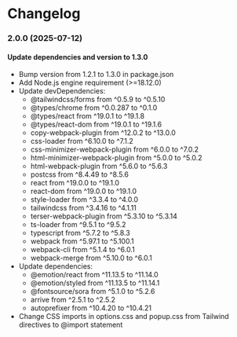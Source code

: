 # Changelog

### 2.0.0 (2025-07-12)

#### Update dependencies and version to 1.3.0

- Bump version from 1.2.1 to 1.3.0 in package.json
- Add Node.js engine requirement (>=18.12.0)
- Update devDependencies:
  - @tailwindcss/forms from ^0.5.9 to ^0.5.10
  - @types/chrome from ^0.0.287 to ^0.1.0
  - @types/react from ^19.0.1 to ^19.1.8
  - @types/react-dom from ^19.0.1 to ^19.1.6
  - copy-webpack-plugin from ^12.0.2 to ^13.0.0
  - css-loader from ^6.10.0 to ^7.1.2
  - css-minimizer-webpack-plugin from ^6.0.0 to ^7.0.2
  - html-minimizer-webpack-plugin from ^5.0.0 to ^5.0.2
  - html-webpack-plugin from ^5.6.0 to ^5.6.3
  - postcss from ^8.4.49 to ^8.5.6
  - react from ^19.0.0 to ^19.1.0
  - react-dom from ^19.0.0 to ^19.1.0
  - style-loader from ^3.3.4 to ^4.0.0
  - tailwindcss from ^3.4.16 to ^4.1.11
  - terser-webpack-plugin from ^5.3.10 to ^5.3.14
  - ts-loader from ^9.5.1 to ^9.5.2
  - typescript from ^5.7.2 to ^5.8.3
  - webpack from ^5.97.1 to ^5.100.1
  - webpack-cli from ^5.1.4 to ^6.0.1
  - webpack-merge from ^5.10.0 to ^6.0.1
- Update dependencies:
  - @emotion/react from ^11.13.5 to ^11.14.0
  - @emotion/styled from ^11.13.5 to ^11.14.1
  - @fontsource/sora from ^5.1.0 to ^5.2.6
  - arrive from ^2.5.1 to ^2.5.2
  - autoprefixer from ^10.4.20 to ^10.4.21
- Change CSS imports in options.css and popup.css from Tailwind directives to @import statement
